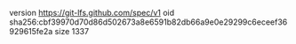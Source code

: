 version https://git-lfs.github.com/spec/v1
oid sha256:cbf39970d70d86d502673a8e6591b82db66a9e0e29299c6eceef36929615fe2a
size 1337
